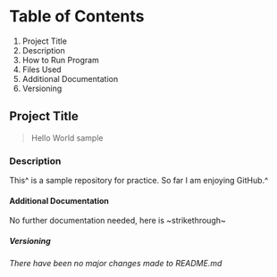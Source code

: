 # Table of Contents
1. Project Title 
2. Description 
3. How to Run Program 
4. Files Used 
5. Additional Documentation 
6. Versioning 

## Project Title
> Hello World sample 

### Description
This^ is a sample repository for practice. So far I am enjoying GitHub.^

#### Additional Documentation
No further documentation needed, here is ~strikethrough~

##### Versioning
*There have been no major changes made to README.md*

